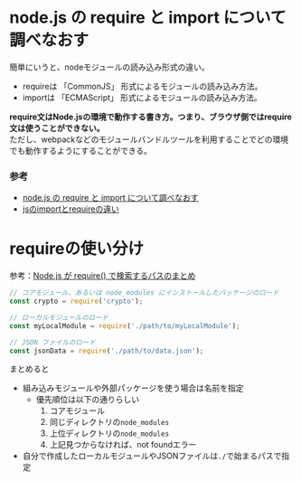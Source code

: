 # node.js の require と import について調べなおす
簡単にいうと、nodeモジュールの読み込み形式の違い。

- requireは 「CommonJS」 形式によるモジュールの読み込み方法。
- importは 「ECMAScript」 形式によるモジュールの読み込み方法。

**require文はNode.jsの環境で動作する書き方。つまり、ブラウザ側ではrequire文は使うことができない。**  
ただし、webpackなどのモジュールバンドルツールを利用することでどの環境でも動作するようにすることができる。  


### 参考
- [node.js の require と import について調べなおす](https://qiita.com/TakeshiNickOsanai/items/7899a60044d71aa8d899)
- [jsのimportとrequireの違い](https://qiita.com/minato-naka/items/39ecc285d1e37226a283)


# requireの使い分け
参考：[Node.js が require() で検索するパスのまとめ](https://maku77.github.io/nodejs/module/require.html)

```js
// コアモジュール、あるいは node_modules にインストールしたパッケージのロード
const crypto = require('crypto');

// ローカルモジュールのロード
const myLocalModule = require('./path/to/myLocalModule');

// JSON ファイルのロード
const jsonData = require('./path/to/data.json');
```

まとめると
- 組み込みモジュールや外部パッケージを使う場合は名前を指定
	- 優先順位は以下の通りらしい
		1. コアモジュール
		2. 同じディレクトリの`node_modules`
		3. 上位ディレクトリの`node_modules`
		4. 上記見つからなければ、not foundエラー
- 自分で作成したローカルモジュールやJSONファイルは`./`で始まるパスで指定


